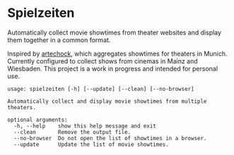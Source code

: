 # Spielzeiten

Automatically collect movie showtimes from theater websites and display them together in a common format.

Inspired by [artechock](https://www.artechock.de/film/muenchen/index.htm), which aggregates showtimes for theaters in Munich. Currently configured to collect shows from cinemas in Mainz and Wiesbaden. This project is a work in progress and intended for personal use.

```
usage: spielzeiten [-h] [--update] [--clean] [--no-browser]

Automatically collect and display movie showtimes from multiple theaters.

optional arguments:
  -h, --help    show this help message and exit
  --clean       Remove the output file.
  --no-browser  Do not open the list of showtimes in a browser.
  --update      Update the list of movie showtimes.
```

